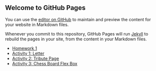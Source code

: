 ## Welcome to GitHub Pages

You can use the [editor on GitHub](https://github.com/lnabrigo18/batch5-activities/edit/main/README.md) to maintain and preview the content for your website in Markdown files.

Whenever you commit to this repository, GitHub Pages will run [Jekyll](https://jekyllrb.com/) to rebuild the pages in your site, from the content in your Markdown files.

- [Homework 1](/FirstHomework/index.html.html)
- [Activity 1: Letter](/Activity1-Letter/index.html.html)
- [Activity 2: Tribute Page](/Activity2-TributePage/index.html)
- [Activity 3: Chess Board Flex Box](/Activity3-ChessBoardFB/index.html)
